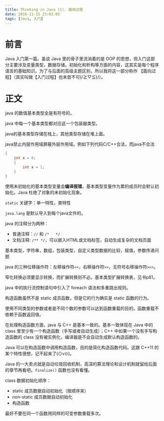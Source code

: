 ```yaml
---
title: Thinking in Java (1). 面向过程
date: 2016-11-15 23:03:03
tags: [Java, 入门]
---
```


# 前言

Java 入门第一篇。虽说 Java 里的骨子里流淌着的是 OOP 的思想，但入门这部分主要涉及变量类型，数据存储，初始化和析构等方面的内容，这其实是每个程序语言的基础知识。为了与后面的高级主题区别，所以我将这一部分称作 【面向过程】（其实叫做【入门过程】也未尝不可(/≧▽≦)/）。
<!--more-->

# 正文

java 的数值基本类型全是有符号的。

java 中每一个基本类型都对应这一个包装器类型。

java的基本类型存储在栈上，其他类型存储在堆上面。


java禁止内层作用域屏蔽外层作用域。例如下列代码C/C++合法，而java不合法
```java
{
    int x = 0;
    {
        int x = 1;
    }
}
```

使用未初始化的基本类型变量会**编译报错**，基本类型变量作为累的成员时会默认初始化。Java 杜绝了对象的未初始化现象。

`static` 关键字：单一特性，类特性

`java.lang` 是默认导入到每个java文件的。

java 的注释分为两种：

+ 普通注释：`//` 和 `/*   */`
+ 文档注释: `/** */`，可以嵌入HTML或文档标签，自动生成复杂的文档页面

基本类型，字符串，数组，包装类型，自定义类型数据的比较，赋值，参数传递问题

java 的三种位移操作符：左移操作符`<<`，右移操作符`>>`，无符号右移操作符`>>>`。

窄化转换必须要显示转换，而扩展转换则不必。基本类型扩展转换表，见书p81。

java 中的执行流控制语句中引入了 foreach 语法和多重跳出规则。

构造函数虽然不是 static 成员函数，但是它的行为确实是 static 函数的行为。

使用不同类型的参数或者是不同个数的参数可以达到函数重载的目的。函数重载不依赖于函数返回值。

在处理构造函数方面，java 与 C++ 是基本一致的。基本一致体现在 Java 中的 class 里至少有一个构造函数（手写或者自动生成）；C++ 中如果一个没有手写构造函数的 class 没有被实例化，编译器是不会自动生成默认构造函数的。

Java 可以在构造函数中调用构造函数，目的是简化构造函数代码。这跟 C++11 的某个特性很想，记不起来了(⊙v⊙)。 

Java 的一大卖点就是自动垃圾回收机制，高深的算法理论和设计机制就留给后面的章节再看吧。`finalize()` 函数也没有看懂。

class 数据初始化顺序：

+ static 成员数据自动初始化（按顺序来）
+ non-static 成员数据自动初始化
+ 构造函数

最好不要在同一个函数用同样的可变参数重载多次。
